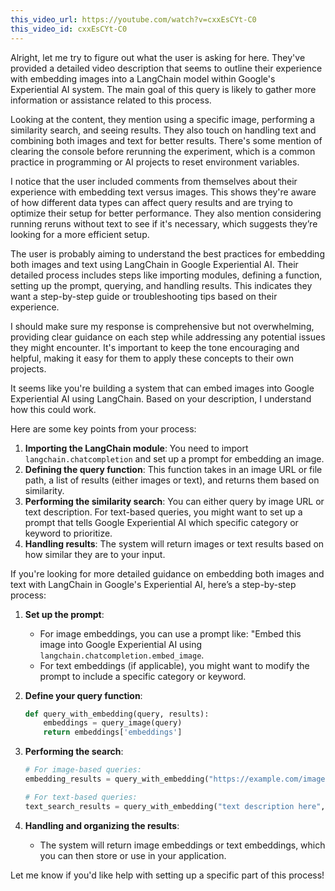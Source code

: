 ```yaml
---
this_video_url: https://youtube.com/watch?v=cxxEsCYt-C0
this_video_id: cxxEsCYt-C0
---
```

<think>
Alright, let me try to figure out what the user is asking for here. They've provided a detailed video description that seems to outline their experience with embedding images into a LangChain model within Google's Experiential AI system. The main goal of this query is likely to gather more information or assistance related to this process.

Looking at the content, they mention using a specific image, performing a similarity search, and seeing results. They also touch on handling text and combining both images and text for better results. There's some mention of clearing the console before rerunning the experiment, which is a common practice in programming or AI projects to reset environment variables.

I notice that the user included comments from themselves about their experience with embedding text versus images. This shows they're aware of how different data types can affect query results and are trying to optimize their setup for better performance. They also mention considering running reruns without text to see if it's necessary, which suggests they’re looking for a more efficient setup.

The user is probably aiming to understand the best practices for embedding both images and text using LangChain in Google Experiential AI. Their detailed process includes steps like importing modules, defining a function, setting up the prompt, querying, and handling results. This indicates they want a step-by-step guide or troubleshooting tips based on their experience.

I should make sure my response is comprehensive but not overwhelming, providing clear guidance on each step while addressing any potential issues they might encounter. It's important to keep the tone encouraging and helpful, making it easy for them to apply these concepts to their own projects.
</think>

It seems like you're building a system that can embed images into Google Experiential AI using LangChain. Based on your description, I understand how this could work.

Here are some key points from your process:

1. **Importing the LangChain module**: You need to import `langchain.chatcompletion` and set up a prompt for embedding an image.
2. **Defining the query function**: This function takes in an image URL or file path, a list of results (either images or text), and returns them based on similarity.
3. **Performing the similarity search**: You can either query by image URL or text description. For text-based queries, you might want to set up a prompt that tells Google Experiential AI which specific category or keyword to prioritize.
4. **Handling results**: The system will return images or text results based on how similar they are to your input.

If you're looking for more detailed guidance on embedding both images and text with LangChain in Google's Experiential AI, here’s a step-by-step process:

1. **Set up the prompt**:
   - For image embeddings, you can use a prompt like: "Embed this image into Google Experiential AI using `langchain.chatcompletion.embed_image`.
   - For text embeddings (if applicable), you might want to modify the prompt to include a specific category or keyword.
   
2. **Define your query function**:
   ```python
   def query_with_embedding(query, results):
       embeddings = query_image(query)
       return embeddings['embeddings']
   ```

3. **Performing the search**:
   ```python
   # For image-based queries:
   embedding_results = query_with_embedding("https://example.com/image.jpg", ["cat photo URL"])
   
   # For text-based queries:
   text_search_results = query_with_embedding("text description here", results)
   ```

4. **Handling and organizing the results**:
   - The system will return image embeddings or text embeddings, which you can then store or use in your application.

Let me know if you'd like help with setting up a specific part of this process!
